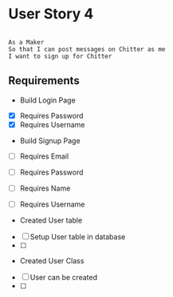# User Story 4

```

As a Maker
So that I can post messages on Chitter as me
I want to sign up for Chitter

```

## Requirements

*  Build Login Page
  - [X] Requires Password
  - [X] Requires Username

*  Build Signup Page
  - [ ] Requires Email
  - [ ]  Requires Password
  - [ ]  Requires Name
  - [ ]  Requires Username


*  Created User table
  - [ ] Setup User table in database
  - [ ] 

*  Created User Class
  - [ ] User can be created
  - [ ] 